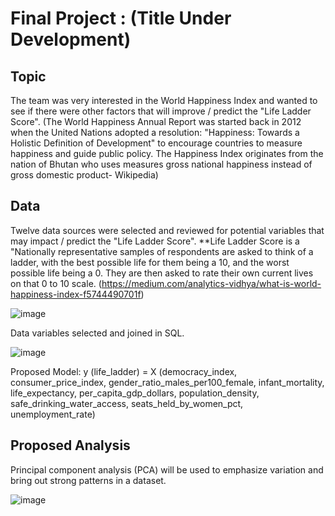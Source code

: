 # Final Project :  (Title Under Development)

## Topic
The team was very interested in the World Happiness Index and wanted to see if there were other factors that will improve / predict the "Life Ladder Score".
(The World Happiness Annual Report was started back in 2012 when the United Nations adopted a resolution: "Happiness: Towards a Holistic Definition of Development" to encourage countries to measure happiness and guide public policy.  The Happiness Index originates from the nation of Bhutan who uses measures gross national happiness instead of gross domestic product- Wikipedia)

## Data
Twelve data sources were selected and reviewed for potential variables that may impact / predict the "Life Ladder Score".
**Life Ladder Score is a "Nationally representative samples of respondents are asked to think of a ladder, with the best possible life for them being a 10, and the worst possible life being a 0. They are then asked to rate their own current lives on that 0 to 10 scale. (https://medium.com/analytics-vidhya/what-is-world-happiness-index-f5744490701f)

![image](https://user-images.githubusercontent.com/89953246/149640645-63e7ba70-ac98-4210-bf56-7354dd55659d.png)

Data variables selected and joined in SQL.

![image](https://user-images.githubusercontent.com/89953246/149640924-e7f0e644-ae37-41fa-951c-12d35a3c0c1a.png)

Proposed Model:
y (life_ladder) = X (democracy_index, consumer_price_index, gender_ratio_males_per100_female, infant_mortality, life_expectancy, per_capita_gdp_dollars, population_density, safe_drinking_water_access, seats_held_by_women_pct, unemployment_rate)



## Proposed Analysis

Principal component analysis (PCA) will be used to emphasize variation and bring out strong patterns in a dataset. 


![image](https://user-images.githubusercontent.com/89953246/149640789-d3e3de5c-4e59-4c97-8ba8-668a0e93f4b5.png)
